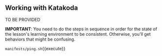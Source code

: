 ## Working with Katakoda

TO BE PROVIDED

**IMPORTANT**: You need to do the steps in sequence in order for the state of the lesson's learning environment to be
consistent. Otherwise, you'll get behaviors that might be confusing.

`manifests/ping.sh`{{execute}}